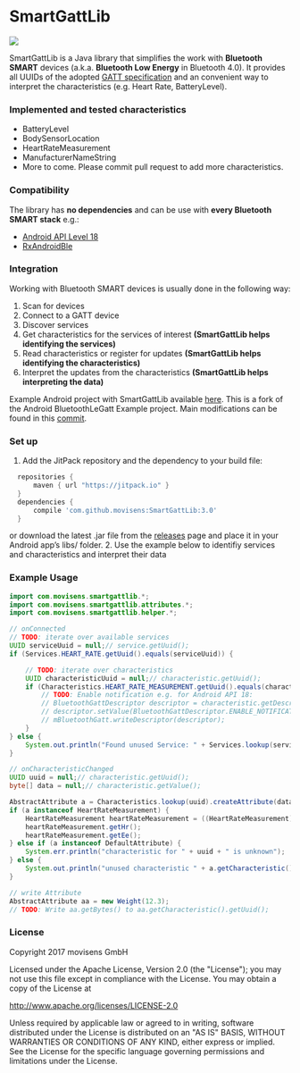 SmartGattLib
============
<a href="https://jitpack.io/#movisens/SmartGattLib/"><img src="https://img.shields.io/github/tag/movisens/SmartGattLib.svg?label=Maven%20on%20JitPack" /></a>

SmartGattLib is a Java library that simplifies the work with **Bluetooth SMART** devices (a.k.a. **Bluetooth Low Energy** in Bluetooth 4.0). It provides all UUIDs of the adopted [GATT specification](http://developer.bluetooth.org/gatt/Pages/default.aspx) and an convenient way to interpret the characteristics (e.g. Heart Rate, BatteryLevel).

### Implemented and tested characteristics ###

 * BatteryLevel
 * BodySensorLocation
 * HeartRateMeasurement
 * ManufacturerNameString
 * More to come. Please commit pull request to add more characteristics.

### Compatibility ###
The library has **no dependencies** and can be use with **every Bluetooth SMART stack** e.g.:

 * [Android API Level 18](http://developer.android.com/guide/topics/connectivity/bluetooth-le.html)
 * [RxAndroidBle](https://github.com/Polidea/RxAndroidBle)

### Integration ###
Working with Bluetooth SMART devices is usually done in the following way:

1. Scan for devices
2. Connect to a GATT device
3. Discover services
4. Get characteristics for the services of interest **(SmartGattLib helps identifying the services)**
5. Read characteristics or register for updates **(SmartGattLib helps identifying the characteristics)**
6. Interpret the updates from the characteristics **(SmartGattLib helps interpreting the data)**

Example Android project with SmartGattLib available [here](https://github.com/movisens/android-SmartGattLib-Example). This is a fork of the Android BluetoothLeGatt Example project. Main modifications can be found in this  [commit](https://github.com/movisens/android-SmartGattLib-Example/commit/7635d950f8af37ddae4a3bf563ddfb658fa88d0f).

### Set up ###

1. Add the JitPack repository and the dependency to your build file:

  ```gradle
	repositories {
	    maven { url "https://jitpack.io" }
	}
	dependencies {
	    compile 'com.github.movisens:SmartGattLib:3.0'
	}
  ```
  or download the latest .jar file from the [releases](https://github.com/movisens/SmartGattLib/releases) page and place it in your Android app’s libs/ folder. 
2. Use the example below to identifiy services and characteristics and interpret their data

### Example Usage ###
```java
import com.movisens.smartgattlib.*;
import com.movisens.smartgattlib.attributes.*;
import com.movisens.smartgattlib.helper.*;

// onConnected
// TODO: iterate over available services
UUID serviceUuid = null;// service.getUuid();
if (Services.HEART_RATE.getUuid().equals(serviceUuid)) {

    // TODO: iterate over characteristics
    UUID characteristicUuid = null;// characteristic.getUuid();
    if (Characteristics.HEART_RATE_MEASUREMENT.getUuid().equals(characteristicUuid)) {
        // TODO: Enable notification e.g. for Android API 18:
        // BluetoothGattDescriptor descriptor = characteristic.getDescriptor(Descriptor.CLIENT_CHARACTERISTIC_CONFIGURATION);
        // descriptor.setValue(BluetoothGattDescriptor.ENABLE_NOTIFICATION_VALUE);
        // mBluetoothGatt.writeDescriptor(descriptor);
    }
} else {
    System.out.println("Found unused Service: " + Services.lookup(serviceUuid));
}

// onCharacteristicChanged
UUID uuid = null;// characteristic.getUuid();
byte[] data = null;// characteristic.getValue();

AbstractAttribute a = Characteristics.lookup(uuid).createAttribute(data);
if (a instanceof HeartRateMeasurement) {
    HeartRateMeasurement heartRateMeasurement = ((HeartRateMeasurement) a);
    heartRateMeasurement.getHr();
    heartRateMeasurement.getEe();
} else if (a instanceof DefaultAttribute) {
    System.err.println("characteristic for " + uuid + " is unknown");
} else {
    System.out.println("unused characteristic " + a.getCharacteristic().getName());
}

// write Attribute
AbstractAttribute aa = new Weight(12.3);
// TODO: Write aa.getBytes() to aa.getCharacteristic().getUuid();
```
### License ###
Copyright 2017 movisens GmbH

Licensed under the Apache License, Version 2.0 (the "License");
you may not use this file except in compliance with the License.
You may obtain a copy of the License at

http://www.apache.org/licenses/LICENSE-2.0

Unless required by applicable law or agreed to in writing, software
distributed under the License is distributed on an "AS IS" BASIS,
WITHOUT WARRANTIES OR CONDITIONS OF ANY KIND, either express or implied.
See the License for the specific language governing permissions and
limitations under the License.
